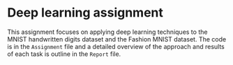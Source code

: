 # Deep learning assignment

This assignment focuses on applying deep learning techniques to the MNIST handwritten digits dataset and the Fashion MNIST dataset. The code is in the `Assignment` file and a detailed overview of the approach and results of each task is outline in the `Report` file.